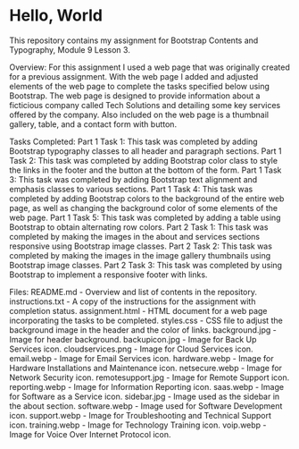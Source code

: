 # **Hello, World**

This repository contains my assignment for Bootstrap Contents and Typography, Module 9 Lesson 3.

Overview:
For this assignment I used a web page that was originally created for a previous assignment. With the web page I added and adjusted elements of 
the web page to complete the tasks specified below using Bootstrap. The web page is designed to provide information about a ficticious company 
called Tech Solutions and detailing some key services offered by the company. Also included on the web page is a thumbnail gallery, table, and a 
contact form with button.

Tasks Completed:
Part 1 Task 1: This task was completed by adding Bootstrap typography classes to all header and paragraph sections.
Part 1 Task 2: This task was completed by adding Bootstrap color class to style the links in the footer and the button at the bottom of the form. 
Part 1 Task 3: This task was completed by adding Bootstrap text alignment and emphasis classes to various sections.
Part 1 Task 4: This task was completed by adding Bootstrap colors to the background of the entire web page, as well as changing the background color
of some elements of the web page.
Part 1 Task 5: This task was completed by adding a table using Bootstrap to obtain alternating row colors.
Part 2 Task 1: This task was completed by making the images in the about and services sections responsive using Bootstrap image classes.
Part 2 Task 2: This task was completed by making the images in the image gallery thumbnails using Bootstrap image classes.
Part 2 Task 3: This task was completed by using Bootstrap to implement a responsive footer with links.

Files:
README.md - Overview and list of contents in the repository.
instructions.txt - A copy of the instructions for the assignment with completion status.
assignment.html - HTML document for a web page incorporating the tasks to be completed.
styles.css - CSS file to adjust the background image in the header and the color of links.
background.jpg - Image for header background.
backupicon.jpg - Image for Back Up Services icon.
cloudservices.png - Image for Cloud Services icon.
email.webp - Image for Email Services icon.
hardware.webp - Image for Hardware Installations and Maintenance icon.
netsecure.webp - Image for Network Security icon.
remotesupport.jpg - Image for Remote Support icon.
reporting.webp - Image for Information Reporting icon.
saas.webp - Image for Software as a Service icon.
sidebar.jpg - Image used as the sidebar in the about section.
software.webp - Image used for Software Development icon.
support.webp - Image for Troubleshooting and Technical Support icon.
training.webp - Image for Technology Training icon.
voip.webp - Image for Voice Over Internet Protocol icon.